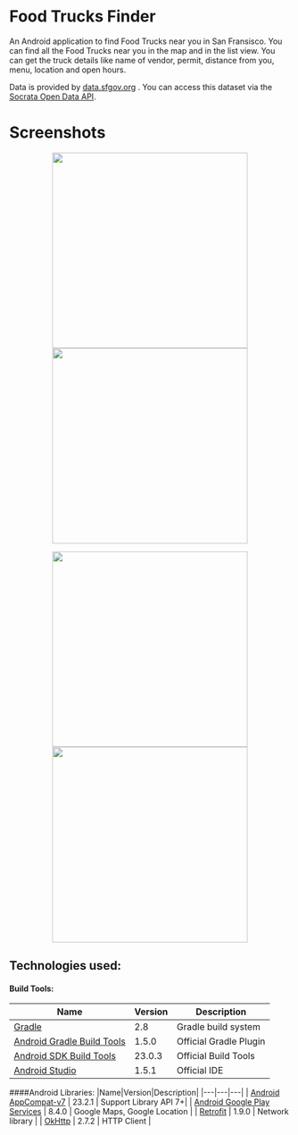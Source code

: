 # Food Trucks Finder

An Android application to find Food Trucks near you in San Fransisco. You can find all the Food Trucks near you in the map and in the list view. You can get the truck details like name of vendor, permit, distance from you, menu, location and open hours.

Data is provided by [data.sfgov.org](data.sfgov.org) . You can access this dataset via the [Socrata Open Data API](https://dev.socrata.com/).

# Screenshots
<p align="center">
  <img src="https://raw.github.com/ayushkedia123/sf-food-truck-finder/master/screenshots/splash.png" width="350"/>
  <img src="https://raw.github.com/ayushkedia123/sf-food-truck-finder/master/screenshots/map_foodtrucks.png" width="350"/>
</p>
<p align="center">
  <img src="https://raw.github.com/ayushkedia123/sf-food-truck-finder/master/screenshots/list_foodtrucks.png" width="350"/>
  <img src="https://raw.github.com/ayushkedia123/sf-food-truck-finder/master/screenshots/foodtruckdetails.png" width="350"/>
</p>

## Technologies used:
#### Build Tools:
|Name|Version|Description|
|---|---|---|
| [Gradle](http://gradle.org/docs/current/release-notes) | 2.8 | Gradle build system |
| [Android Gradle Build Tools](http://tools.android.com/tech-docs/new-build-system) | 1.5.0 | Official Gradle Plugin |
| [Android SDK Build Tools](http://developer.android.com/tools/revisions/build-tools.html) | 23.0.3 | Official Build Tools |
| [Android Studio](http://tools.android.com/recent) | 1.5.1 | Official IDE |

####Android Libraries:
|Name|Version|Description|
|---|---|---|
| [Android AppCompat-v7](http://developer.android.com/tools/support-library/features.html#v7-appcompat) | 23.2.1 | Support Library API 7+|
| [Android Google Play Services](https://developer.android.com/google/play-services/index.html) | 8.4.0 | Google Maps, Google Location |
| [Retrofit](http://square.github.io/retrofit/) | 1.9.0 | Network library |
| [OkHttp](http://square.github.io/okhttp//) | 2.7.2 | HTTP Client |